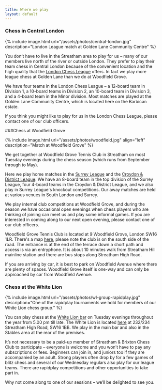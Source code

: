 ```yaml
---
title: Where we play
layout: default
---
```


<a name="central-london"></a>

### Chess in Central London

{% include image.html url="/assets/photos/central-london.jpg" description="London League match at Golden Lane Community Centre" %}

You don’t have to live in the Streatham area to play for us – many of our members live north of the river or outside 
London. They prefer to play their team chess in Central London because of the convenient location and the high quality 
that the [London Chess League](http://www.londonchess.org.uk/main.php) offers. In fact we play more league chess at 
Golden Lane than we do at Woodfield Grove.

We have four teams in the London Chess League – a 12-board team in Division 1, a 10-board teams in Division 2, 
an 10-board team in Division 3, and a 4-board team in the Minor division. Most matches are played at the Golden 
Lane Community Centre, which is located here on the Barbican estate.

If you think you might like to play for us in the London Chess League, please contact one of our club officers.

<a name="woodfield-grove"></a>

###Chess at Woodfield Grove

{% include image.html url="/assets/photos/woodfield.jpg" align="left" description="Match at Woodfield Grove" %}

We get together at Woodfield Grove Tennis Club in Streatham on most Tuesday evenings during the chess season 
(which runs from September through to May). 

Here we play home matches in the [Surrey League](http://www.scca.co.uk/) and the 
[Croydon & District League](http://www.croydonchessleague.org.uk/). We have an 8-board team in 
the top division of the Surrey League, four 4-board teams in the Croydon & District League, and we also play in 
Surrey League's knockout competitions. Our away matches are held at various venues in South London and Surrey.

We play internal club competitions at Woodfield Grove, and during the season we have occasional open evenings 
when chess players who are thinking of joining can meet us and play some informal games. If you are interested 
in coming along to our next open evening, please contact one of our club officers.

Woodfield Grove Tennis Club is located at 9 Woodfield Grove, London SW16 1LR. There's a map 
[here](https://goo.gl/maps/IH4ra), please note the club is on the south side of the road. 
The entrance is at the end of the terrace down a short path and access is via an entryphone. 
It is about 10 minutes walk from Streatham Hill mainline station and there are 
bus stops along Streatham High Road.

If you are arriving by car, it is best to park on Woodfield Avenue where there are plenty of spaces. 
Woodfield Grove itself is one-way and can only be approached by car from Woodfield Avenue.

<a name="whitelion"></a>

### Chess at the White Lion

{% include image.html url="/assets/photos/wl-group-rapidplay.jpg" description="One of the rapidplay tournaments we hold for members of our White Lion chess group." %}

You can play chess at the [White Lion bar](http://whitelion.org.uk/) on Tuesday evenings throughout the year from 5.00 pm till late. 
The White Lion is located [here](https://goo.gl/maps/rlRcp) at 232/234 Streatham High Road, SW16 1BB. We play in the main bar and also in 
the Stables area at the rear of the premises.

It’s not necessary to be a paid-up member of Streatham & Brixton Chess Club to participate – everyone is welcome 
and you won’t have to pay any subscriptions or fees. Beginners can join in, and juniors too if they are 
accompanied by an adult. Strong players often drop by for a few games of blitz chess and several of our 
Wednesday regulars also play for our league teams. There are rapidplay competitions and other opportunities to 
take part in.

Why not come along to one of our sessions – we’ll be delighted to see you. 

